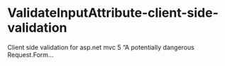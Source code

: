 # ValidateInputAttribute-client-side-validation
Client side validation for asp.net mvc 5 “A potentially dangerous Request.Form…
